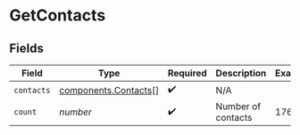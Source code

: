 # GetContacts


## Fields

| Field                                                    | Type                                                     | Required                                                 | Description                                              | Example                                                  |
| -------------------------------------------------------- | -------------------------------------------------------- | -------------------------------------------------------- | -------------------------------------------------------- | -------------------------------------------------------- |
| `contacts`                                               | [components.Contacts](../../models/shared/contacts.md)[] | :heavy_check_mark:                                       | N/A                                                      |                                                          |
| `count`                                                  | *number*                                                 | :heavy_check_mark:                                       | Number of contacts                                       | 17655                                                    |